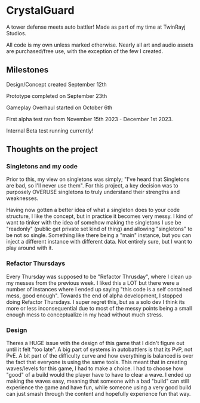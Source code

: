 # CrystalGuard

A tower defense meets auto battler! Made as part of my time at TwinRayj Studios.  

All code is my own unless marked otherwise. 
Nearly all art and audio assets are purchased/free use, with the exception of the few I created.

## Milestones

Design/Concept created September 12th

Prototype completed on September 23th

Gameplay Overhaul started on October 6th

First alpha test ran from November 15th 2023 - December 1st 2023.

Internal Beta test running currently!

## Thoughts on the project

### Singletons and my code

Prior to this, my view on singletons was simply; "I've heard that Singletons are bad, so I'll never use them". 
For this project, a key decision was to purposely OVERUSE singletons to truly understand their strengths and weaknesses.

Having now gotten a better idea of what a singleton does to your code structure, I like the concept, but in practice it becomes very messy.
I kind of want to tinker with the idea of somehow making the singletons I use be "readonly" (public get private set kind of thing) and allowing "singletons" to be not so single. 
Something like there being a "main" instance, but you can inject a different instance with different data. Not entirely sure, but I want to play around with it.

### Refactor Thursdays

Every Thursday was supposed to be "Refactor Thrusday", where I clean up my messes from the previous week. I liked this a LOT but there were a number of instances where I ended up saying "this code is a self contained mess, good enough".
Towards the end of alpha development, I stopped doing Refactor Thursdays. I super regret this, but as a solo dev I think its more or less inconsequential due to most of the messy points being a small enough mess to conceptualize in my head without much stress. 

### Design

Theres a HUGE issue with the design of this game that I didn't figure out until it felt "too late". A big part of systems in autobattlers is that its PvP, not PvE. A bit part of the difficulty curve and how everything is balanced is over the fact that everyone is using the same tools. This meant that in creating waves/levels for this game, I had to make a choice. I had to choose how "good" of a build would the player have to have to clear a wave. I ended up making the waves easy, meaning that someone with a bad "build" can still experience the game and have fun, while someone using a very good build can just smash through the content and hopefully experience fun that way. 
